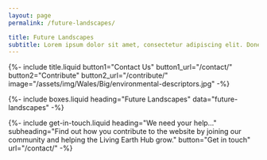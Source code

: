 ```yaml
---
layout: page
permalink: /future-landscapes/

title: Future Landscapes
subtitle: Lorem ipsum dolor sit amet, consectetur adipiscing elit. Donec pellentesque tortor ipsum, nec sodales velit faucibus a. Vestibulum id laoreet mi.
---
```


{%-
        include title.liquid
        button1="Contact Us" button1_url="/contact/"
        button2="Contribute" button2_url="/contribute/"
        image="/assets/img/Wales/Big/environmental-descriptors.jpg"
-%}

{%-
        include boxes.liquid
        heading="Future Landscapes"
        data="future-landscapes"
-%}

{%-
        include get-in-touch.liquid
        heading="We need your help&hellip;"
        subheading="Find out how you contribute to the website by joining our community and helping the Living Earth Hub grow."
        button="Get in touch" url="/contact/"
-%}